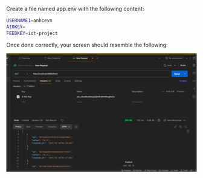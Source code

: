 Create a file named app.env with the following content:
```bash
USERNAME1=anhcevn  
AIOKEY= 
FEEDKEY=iot-project  
```

Once done correctly, your screen should resemble the following:

![Alt text](image/image.png)